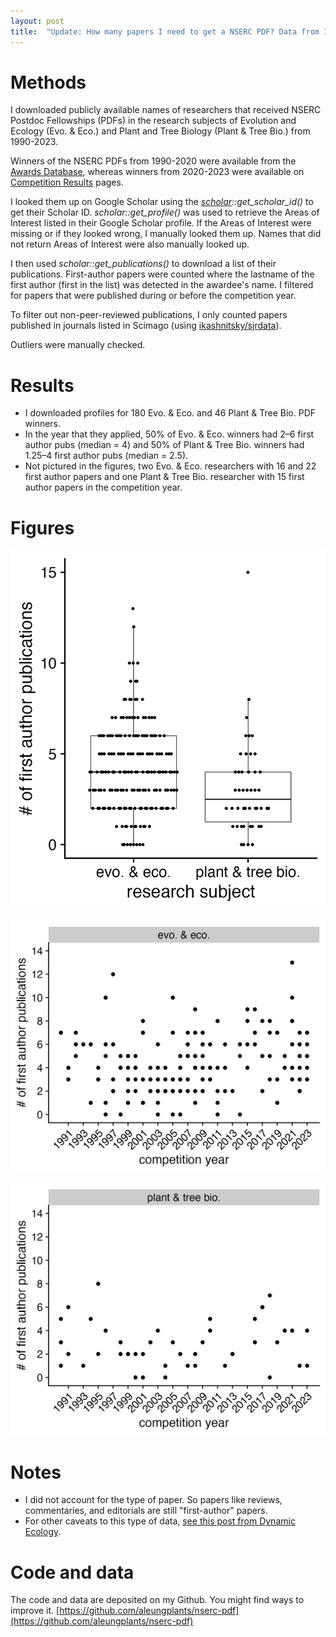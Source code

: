 ```yaml
---
layout: post
title:  "Update: How many papers I need to get a NSERC PDF? Data from 1990-2023"
---
```


# Methods

I downloaded publicly available names of researchers that received NSERC Postdoc Fellowships (PDFs) in the research subjects of Evolution and Ecology (Evo. & Eco.) and Plant and Tree Biology (Plant & Tree Bio.) from 1990-2023. 

Winners of the NSERC PDFs from 1990-2020 were available from the [Awards Database](https://www.nserc-crsng.gc.ca/ase-oro/index_eng.asp), whereas winners from 2020-2023 were available on [Competition Results](https://www.nserc-crsng.gc.ca/NSERC-CRSNG/FundingDecisions-DecisionsFinancement/ScholarshipsAndFellowships-ConcoursDeBourses/index_eng.asp) pages. 

I looked them up on Google Scholar using the *[scholar](https://github.com/YuLab-SMU/scholar)::get_scholar_id()* to get their Scholar ID. *scholar::get_profile()* was used to retrieve the Areas of Interest listed in their Google Scholar profile. If the Areas of Interest were missing or if they looked wrong, I manually looked them up. Names that did not return Areas of Interest were also manually looked up. 

I then used *‌scholar::get_publications()* to download a list of their publications. First-author papers were counted where the lastname of the first author (first in the list) was detected in the awardee's name. I filtered for papers that were published during or before the competition year.

To filter out non-peer-reviewed publications, I only counted papers published in journals listed in Scimago (using [ikashnitsky/sjrdata](https://github.com/ikashnitsky/sjrdata)).

Outliers were manually checked.

# Results

- I downloaded profiles for 180 Evo. & Eco. and 46 Plant & Tree Bio. PDF winners.
- In the year that they applied, 50% of Evo. & Eco. winners had 2–6 first author pubs (median = 4) and 50% of Plant & Tree Bio. winners had 1.25–4 first author pubs (median = 2.5).
- Not pictured in the figures, two Evo. & Eco. researchers with 16 and 22 first author papers and one Plant & Tree Bio. researcher with 15 first author papers in the competition year.


# Figures

![boxplot of nserc pdf awardees - # first author pubs in the two research subjects](/assets/2024-12-10-firstauthorpubs_all.png)

![scatterplot of # first author pubs over the years in evoeco](/assets/2024-12-10-firstauthorpubs_time_evolecol.png)

![scatterplot of # first author pubs over the years in plant bio](/assets/2024-12-10-firstauthorpubs_time_plantbiol.png)

# Notes

- I did not account for the type of paper. So papers like reviews, commentaries, and editorials are still "first-author" papers.
- For other caveats to this type of data, [see this post from Dynamic Ecology](https://dynamicecology.wordpress.com/2024/05/02/how-many-papers-do-you-typically-need-to-receive-an-nserc-cgs-pgs-or-post-doctoral-fellowship-heres-the-data/).

# Code and data

The code and data are deposited on my Github. You might find ways to improve it.
[https://github.com/aleungplants/nserc-pdf](https://github.com/aleungplants/nserc-pdf)